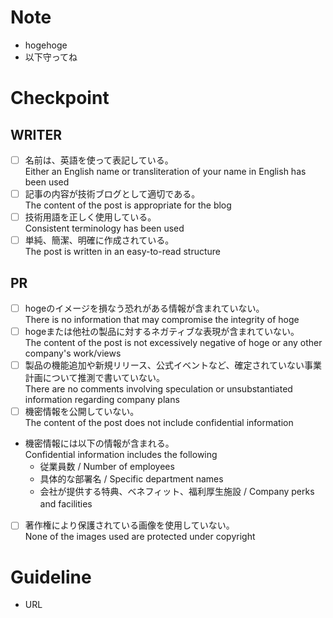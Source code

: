 # Note
- hogehoge
- 以下守ってね

# Checkpoint

## WRITER
- [ ] 名前は、英語を使って表記している。　<br>
Either an English name or transliteration of your name in English has been used
- [ ] 記事の内容が技術ブログとして適切である。　<br>
  The content of the post is appropriate for the blog
- [ ] 技術用語を正しく使用している。　<br>
  Consistent terminology has been used
- [ ] 単純、簡潔、明確に作成されている。　<br>
  The post is written in an easy-to-read structure

## PR
- [ ] hogeのイメージを損なう恐れがある情報が含まれていない。　<br>
There is no information that may compromise the integrity of hoge
- [ ] hogeまたは他社の製品に対するネガティブな表現が含まれていない。　<br>
The content of the post is not excessively negative of hoge or any other company's work/views
- [ ] 製品の機能追加や新規リリース、公式イベントなど、確定されていない事業計画について推測で書いていない。　<br>
There are no comments involving speculation or unsubstantiated information regarding company plans
- [ ] 機密情報を公開していない。　<br>
The content of the post does not include confidential information
 - 機密情報には以下の情報が含まれる。　<br>
 Confidential information includes the following
   - 従業員数 / Number of employees
    - 具体的な部署名 / Specific department names
    - 会社が提供する特典、ベネフィット、福利厚生施設 / Company perks and facilities　
- [ ] 著作権により保護されている画像を使用していない。　<br>
None of the images used are protected under copyright

# Guideline
- URL
